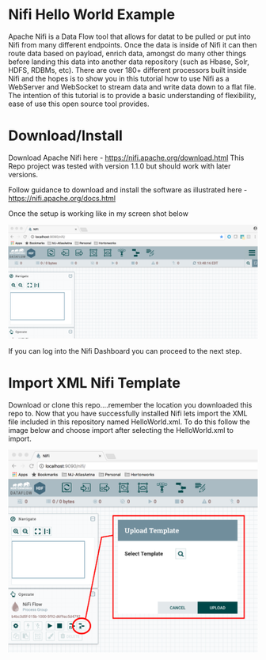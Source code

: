 # Nifi Hello World Example
Apache Nifi is a Data Flow tool that allows for datat to be pulled or put into Nifi from many different endpoints.  Once the data is inside of Nifi it can then route data based on payload, enrich data, amongst do many other things before landing this data into another data repository (such as Hbase, Solr, HDFS, RDBMs, etc).  There are over 180+ different processors built inside Nifi and the hopes is to show you in this tutorial how to use Nifi as a WebServer and WebSocket to stream data and write data down to a flat file.  The intention of this tutorial is to provide a basic understanding of flexibility, ease of use this open source tool provides.

# Download/Install
Download Apache Nifi here - https://nifi.apache.org/download.html
This Repo project was tested with version 1.1.0 but should work with later versions.

Follow guidance to download and install the software as illustrated here - https://nifi.apache.org/docs.html

Once the setup is working like in my screen shot below 

![image](/images/NifiInitialLaunchPage.png?raw=true "Nifi Main Page")





If you can log into the Nifi Dashboard you can proceed to the next step.


# Import XML Nifi Template

Download or clone this repo....remember the location you downloaded this repo to.
Now that you have successfully installed Nifi lets import the XML file included in this repository named HelloWorld.xml.  To do this follow the image below and choose import after selecting the HelloWorld.xml to import.  

![Alt text](/images/ImportTemplate.png?raw=true "Nifi Main Page")


